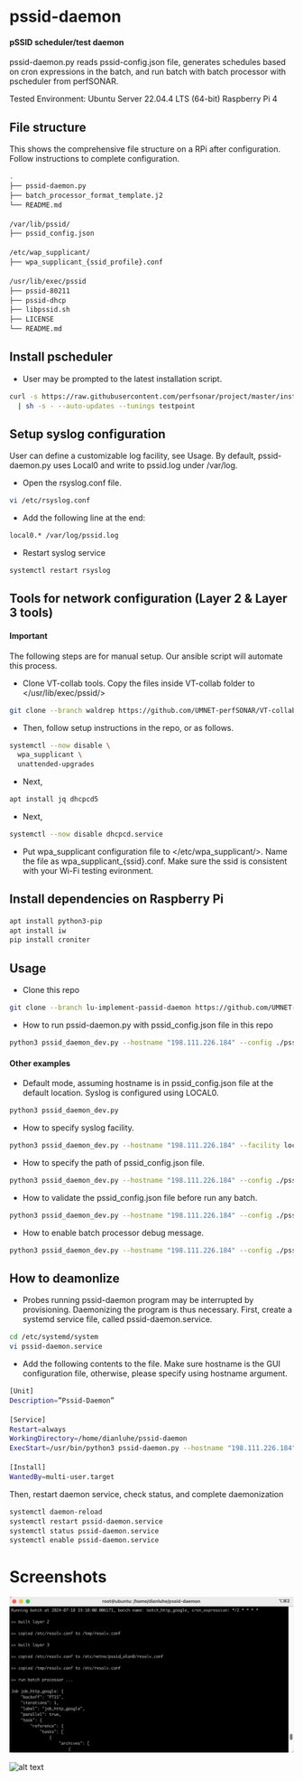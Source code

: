 # pssid-daemon
#### pSSID scheduler/test daemon
pssid-daemon.py reads pssid-config.json file, generates schedules based on cron expressions in the batch,
and run batch with batch processor with pscheduler from perfSONAR. 

Tested Environment:
Ubuntu Server 22.04.4 LTS (64-bit)
Raspberry Pi 4 


## File structure
This shows the comprehensive file structure on a RPi after configuration. Follow instructions to complete configuration.
```bash
. 
├── pssid-daemon.py                   
├── batch_processor_format_template.j2
└── README.md

/var/lib/pssid/
├── pssid_config.json       

/etc/wap_supplicant/
├── wpa_supplicant_{ssid_profile}.conf

/usr/lib/exec/pssid
├── pssid-80211
├── pssid-dhcp
├── libpssid.sh
├── LICENSE
└── README.md
```


## Install pscheduler
- User may be prompted to the latest installation script.
```bash
curl -s https://raw.githubusercontent.com/perfsonar/project/master/install-perfsonar \
  | sh -s - --auto-updates --tunings testpoint
```


## Setup syslog configuration
User can define a customizable log facility, see Usage. By default, pssid-daemon.py uses Local0 and write to pssid.log under /var/log.

- Open the rsyslog.conf file.
```bash
vi /etc/rsyslog.conf
```

- Add the following line at the end:
```bash
local0.* /var/log/pssid.log
```

- Restart syslog service
```bash
systemctl restart rsyslog
```


## Tools for network configuration (Layer 2 & Layer 3 tools)
#### Important 
The following steps are for manual setup. Our ansible script will automate this process.
<link to ansible repo>

- Clone VT-collab tools. Copy the files inside VT-collab folder to  </usr/lib/exec/pssid/>
```bash
git clone --branch waldrep https://github.com/UMNET-perfSONAR/VT-collab.git
```

- Then, follow setup instructions in the repo, or as follows.
```bash
systemctl --now disable \
  wpa_supplicant \
  unattended-upgrades
```

- Next,
```bash
apt install jq dhcpcd5
```

- Next,
```bash
systemctl --now disable dhcpcd.service
```

- Put wpa_supplicant configuration file to </etc/wpa_supplicant/>. Name the file as wpa_supplicant_{ssid}.conf.
Make sure the ssid is consistent with your Wi-Fi testing evironment. 


## Install dependencies on Raspberry Pi
```bash
apt install python3-pip
apt install iw
pip install croniter
```


## Usage
- Clone this repo
```bash
git clone --branch lu-implement-passid-daemon https://github.com/UMNET-perfSONAR/pssid-daemon.git
```

- How to run pssid-daemon.py with pssid_config.json file in this repo
```bash
python3 pssid_daemon_dev.py --hostname "198.111.226.184" --config ./pssid_config.json
```

#### Other examples
- Default mode, assuming hostname is in pssid_config.json file at the default location. Syslog is configured using LOCAL0.
```bash
python3 pssid_daemon_dev.py
```

- How to specify syslog facility.
```bash
python3 pssid_daemon_dev.py --hostname "198.111.226.184" --facility local1
```

- How to specify the path of pssid_config.json file.
```bash
python3 pssid_daemon_dev.py --hostname "198.111.226.184" --config ./pssid_config.json
```

- How to validate the pssid_config.json file before run any batch.
```bash
python3 pssid_daemon_dev.py --hostname "198.111.226.184" --config ./pssid_config.json --validate
```

- How to enable batch processor debug message.
```bash
python3 pssid_daemon_dev.py --hostname "198.111.226.184" --config ./pssid_config.json --debug
```


## How to deamonlize
- Probes running pssid-daemon program may be interrupted by provisioning. Daemonizing the program is thus necessary.
First, create a systemd service file, called pssid-daemon.service.
```bash
cd /etc/systemd/system
vi pssid-daemon.service
```

- Add the following contents to the file. Make sure hostname is the GUI configuration file, otherwise, please specify using hostname argument.
```bash
[Unit]
Description=”Pssid-Daemon”

[Service]
Restart=always
WorkingDirectory=/home/dianluhe/pssid-daemon
ExecStart=/usr/bin/python3 pssid-daemon.py --hostname "198.111.226.184"

[Install]
WantedBy=multi-user.target
```

Then, restart daemon service, check status, and complete daemonization
```bash
systemctl daemon-reload
systemctl restart pssid-daemon.service
systemctl status pssid-daemon.service
systemctl enable pssid-daemon.service
```


# Screenshots
![alt text](/example/pssid-daemon.png)

![alt text](pssid-log.png)